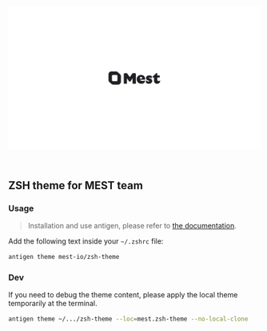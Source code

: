 <br />
<p align="center" width="650">
  <img align="center" width="650" src="https://raw.githubusercontent.com/mest-io/zsh-theme/main/logo.png" alt="mest">
</p>
<br />

## ZSH theme for MEST team

### Usage

> Installation and use antigen, please refer to [the documentation](https://github.com/zsh-users/antigen#installation).

Add the following text inside your `~/.zshrc` file:

```bash
antigen theme mest-io/zsh-theme
```

### Dev

If you need to debug the theme content, please apply the local theme temporarily at the terminal.

```bash
antigen theme ~/.../zsh-theme --loc=mest.zsh-theme --no-local-clone
```
